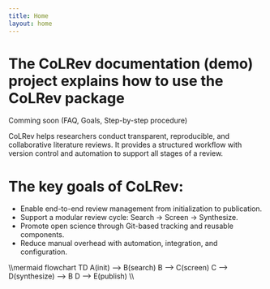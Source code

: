 ```yaml
---
title: Home
layout: home
---
```


# The CoLRev documentation (demo) project explains how to use the CoLRev package

Comming soon (FAQ, Goals, Step-by-step procedure)

CoLRev helps researchers conduct transparent, reproducible, and collaborative literature reviews. It provides a structured workflow with version control and automation to support all stages of a review.

# The key goals of CoLRev:
- Enable end-to-end review management from initialization to publication.
- Support a modular review cycle: Search → Screen → Synthesize.
- Promote open science through Git-based tracking and reusable components.
- Reduce manual overhead with automation, integration, and configuration.

\\\mermaid
flowchart TD
    A(init) --> B(search)
    B --> C(screen)
    C --> D(synthesize) --> B
    D --> E(publish)
\\\
